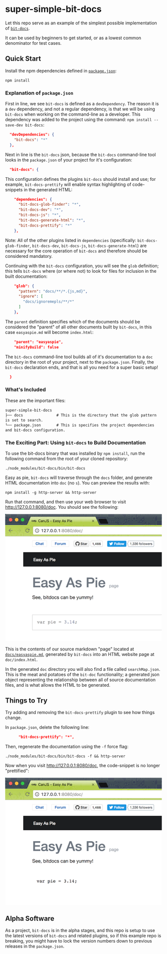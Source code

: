 # super-simple-bit-docs

Let this repo serve as an example of the simplest possible implementation of [`bit-docs`](https://github.com/bit-docs/bit-docs).

It can be used by beginners to get started, or as a lowest common denominator for test cases.

## Quick Start

Install the npm dependencies defined in [`package.json`](package.json):

```
npm install
```

### Explanation of `package.json`

First in line, we see `bit-docs` is defined as a `devDependency`. The reason it is a `dev` dependency, and not a regular dependency, is that we will be using `bit-docs` when working on the command-line as a developer. This dependency was added to the project using the command: `npm install --save-dev bit-docs`:

```json
  "devDependencies": {
    "bit-docs": "*"
  },
```

Next in line is the `bit-docs` json, because the `bit-docs` command-line tool looks in the `package.json` of your project for it's configuration:

```json
  "bit-docs": {
```

This configuration defines the plugins `bit-docs` should install and use; for example, `bit-docs-prettify` will enable syntax highlighting of code-snippets in the generated HTML:

```json
    "dependencies": {
      "bit-docs-glob-finder": "*",
      "bit-docs-dev": "*",
      "bit-docs-js": "*",
      "bit-docs-generate-html": "*",
      "bit-docs-prettify": "*"
    },
```

Note: All of the other plugins listed in `dependencies` (specifically: `bit-docs-glob-finder`, `bit-docs-dev`, `bit-docs-js`, `bit-docs-generate-html`) are necessary for the core operation of `bit-docs` and therefore should be considered mandatory.

Continuing with the `bit-docs` configuration, you will see the `glob` definition; this tells `bit-docs` where (or where not) to look for files for inclusion in the built documentation: 

```json
    "glob": {
      "pattern": "docs/**/*.{js,md}",
      "ignore": [
        "docs/ignoremepls/**/*"
      ]
    },
```

The `parent` definition specifies which of the documents should be considered the "parent" of all other documents built by `bit-docs`, in this case `easyaspie.md` will become `index.html`:

```json
    "parent": "easyaspie",
    "minifyBuild": false
```

The `bit-docs` command-line tool builds all of it's documentation to a `doc` directory in the root of your project, next to the `package.json`. Finally, the `bit-docs` declaration ends, and that is all you need for a super basic setup!

```json
  }
```

### What's Included

These are the important files:

```
super-simple-bit-docs
├── docs               # This is the directory that the glob pattern is set to search.
└── package.json       # This is specifies the project dependencies and bit-docs configuration.
```

### The Exciting Part: Using `bit-docs` to Build Documentation

To use the bit-docs binary that was installed by `npm install`, run the following command from the root of your cloned repository:

```
./node_modules/bit-docs/bin/bit-docs
```

Easy as pie, `bit-docs` will traverse through the `docs` folder, and generate HTML documentation into `doc` (no `s`). You can preview the results with:

```
npm install -g http-server && http-server
```

Run that command, and then use your web browser to visit <http://127.0.0.1:8080/doc>. You should see the following:

![result](.github/result.png)

This is the contents of our source markdown "page" located at [`docs/easyaspie.md`](docs/easyaspie.md), generated by `bit-docs` into an HTML website page at `doc/index.html`.

In the generated `doc` directory you will also find a file called `searchMap.json`. This is the meat and potatoes of the `bit-doc` functionality; a generated json object representing the relationship between all of source documentation files, and is what allows the HTML to be generated.

## Things to Try

Try adding and removing the `bit-docs-prettify` plugin to see how things change.

In `package.json`, delete the following line:

```json
      "bit-docs-prettify": "*",
```

Then, regenerate the documentation using the `-f` force flag:

```
./node_modules/bit-docs/bin/bit-docs -f && http-server
```

Now when you visit <http://127.0.0.1:8080/doc>, the code-snippet is no longer "prettified":

![result](.github/result2.png)

## Alpha Software

As a project, `bit-docs` is in the alpha stages, and this repo is setup to use the latest versions of `bit-docs` and related plugins, so if this example repo is breaking, you might have to lock the version numbers down to previous releases in the `package.json`.
